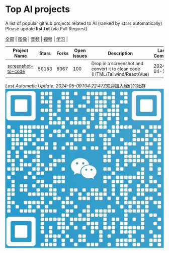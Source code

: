 # Top AI projects
A list of popular github projects related to AI (ranked by stars automatically)
Please update **list.txt** (via Pull Request)

<a href="./README.md">全部</a> |   <a href="./READMEpicture.md">图像</a> |   <a href="./READMEaudio.md">音频</a> | <a href="./READMEvideo.md">视频</a> | <a href="./READMElearn.md">学习</a> | 

| Project Name | Stars | Forks | Open Issues | Description | Last Commit |
| ------------ | ----- | ----- | ----------- | ----------- | ----------- |
| [screenshot-to-code](https://github.com/abi/screenshot-to-code) | 50153 | 6067 | 100 | Drop in a screenshot and convert it to clean code (HTML/Tailwind/React/Vue) | 2024-04-18 |

*Last Automatic Update: 2024-05-09T04:22:47Z*欢迎加入我们的社群 ![](https://raw.githubusercontent.com/mouuii/picture/master/weichat.jpg) 